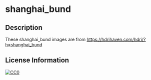 # shanghai_bund

## Description

These shanghai_bund images are from https://hdrihaven.com/hdri/?h=shanghai_bund

## License Information
[![CC0](http://i.creativecommons.org/p/zero/1.0/88x31.png)](http://creativecommons.org/publicdomain/zero/1.0/)